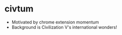 # civtum
  * Motivated by chrome extension momentum
  * Background is Civilization V's international wonders!
